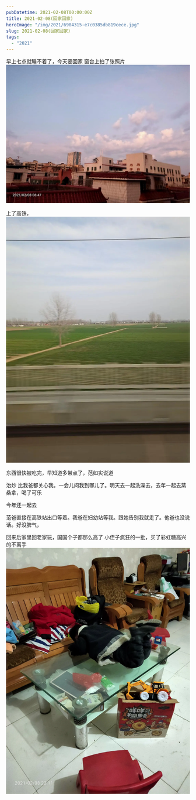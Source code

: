 ```yaml
---
pubDatetime: 2021-02-08T00:00:00Z
title: 2021-02-08(回家回家)
heroImage: "/img/2021/6904315-e7c0385db819cece.jpg"
slug: 2021-02-08(回家回家)
tags:
  - "2021"
---
```


早上七点就睡不着了，今天要回家
窗台上拍了张照片
![](../../../../public/img/2021/6904315-e7c0385db819cece.jpg)

上了高铁，![](../../../../public/img/2021/6904315-cbda5908b2906e56.jpg)

东西很快被吃完，早知道多带点了，范如实说道

治炒 比我爸都关心我。一会儿问我到哪儿了。明天去一起洗澡去，去年一起去蒸桑拿，喝了可乐

今年还一起去

范爸直接在高铁站出口等着。我爸在妇幼站等我。跟她告别我就走了。他爸也没说话。好没脾气，

回来后家里回老家玩，国国个子都那么高了
小侄子疯狂的一批，买了彩虹糖高兴的不离手
![](../../../../public/img/2021/6904315-94deada1ba113bdf.jpg)
